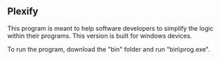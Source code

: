 <h2>Plexify</h2>
<p>This program is meant to help software developers to simplify the logic within their programs. This version is built for windows devices.</p>
<p>To run the program, download the "bin" folder and run "bin\prog.exe".</p>
